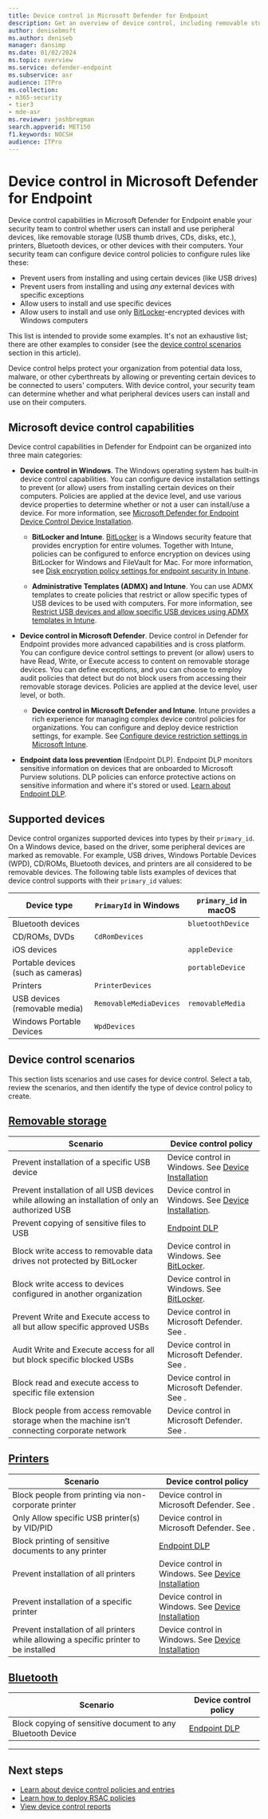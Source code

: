 ```yaml
---
title: Device control in Microsoft Defender for Endpoint            
description: Get an overview of device control, including removable storage access control and device installation policies in Defender for Endpoint           
author: denisebmsft
ms.author: deniseb
manager: dansimp 
ms.date: 01/02/2024
ms.topic: overview
ms.service: defender-endpoint
ms.subservice: asr
audience: ITPro
ms.collection: 
- m365-security
- tier3
- mde-asr
ms.reviewer: joshbregman
search.appverid: MET150
f1.keywords: NOCSH 
audience: ITPro
---
```


# Device control in Microsoft Defender for Endpoint

Device control capabilities in Microsoft Defender for Endpoint enable your security team to control whether users can install and use peripheral devices, like removable storage (USB thumb drives, CDs, disks, etc.), printers, Bluetooth devices, or other devices with their computers. Your security team can configure device control policies to configure rules like these:

- Prevent users from installing and using certain devices (like USB drives)
- Prevent users from installing and using *any* external devices with specific exceptions
- Allow users to install and use specific devices
- Allow users to install and use only [BitLocker](/windows/security/operating-system-security/data-protection/bitlocker/)-encrypted devices with Windows computers

This list is intended to provide some examples. It's not an exhaustive list; there are other examples to consider (see the [device control scenarios](#device-control-scenarios) section in this article). 

Device control helps protect your organization from potential data loss, malware, or other cyberthreats by allowing or preventing certain devices to be connected to users' computers. With device control, your security team can determine whether and what peripheral devices users can install and use on their computers. 

## Microsoft device control capabilities

Device control capabilities in Defender for Endpoint can be organized into three main categories:

- **Device control in Windows**. The Windows operating system has built-in device control capabilities. You can configure device installation settings to prevent (or allow) users from installing certain devices on their computers. Policies are applied at the device level, and use various device properties to determine whether or not a user can install/use a device. For more information, see [Microsoft Defender for Endpoint Device Control Device Installation](mde-device-control-device-installation.md). 

   - **BitLocker and Intune**. [BitLocker](/windows/security/operating-system-security/data-protection/encrypted-hard-drive) is a Windows security feature that provides encryption for entire volumes. Together with Intune, policies can be configured to enforce encryption on devices using BitLocker for Windows and FileVault for Mac. For more information, see [Disk encryption policy settings for endpoint security in Intune](/mem/intune/protect/endpoint-security-disk-encryption-profile-settings).

   - **Administrative Templates (ADMX) and Intune**. You can use ADMX templates to create policies that restrict or allow specific types of USB devices to be used with computers. For more information, see [Restrict USB devices and allow specific USB devices using ADMX templates in Intune](/mem/intune/configuration/administrative-templates-restrict-usb).

- **Device control in Microsoft Defender**. Device control in Defender for Endpoint provides more advanced capabilities and is cross platform. You can configure device control settings to prevent (or allow) users to have Read, Write, or Execute access to content on removable storage devices. You can define exceptions, and you can choose to employ audit policies that detect but do not block users from accessing their removable storage devices. Policies are applied at the device level, user level, or both. 

   - **Device control in Microsoft Defender and Intune**. Intune provides a rich experience for managing complex device control policies for organizations. You can configure and deploy device restriction settings, for example. See [Configure device restriction settings in Microsoft Intune](/mem/intune/configuration/device-restrictions-configure).

- **Endpoint data loss prevention** (Endpoint DLP). Endpoint DLP monitors sensitive information on devices that are onboarded to Microsoft Purview solutions. DLP policies can enforce protective actions on sensitive information and where it's stored or used. [Learn about Endpoint DLP](/purview/endpoint-dlp-learn-about).

## Supported devices

Device control organizes supported devices into types by their `primary_id`. On a Windows device, based on the driver, some peripheral devices are marked as removable. For example, USB drives, Windows Portable Devices (WPD), CD/ROMs, Bluetooth devices, and printers are all considered to be removable devices. The following table lists examples of devices that device control supports with their `primary_id` values:

| Device type | `PrimaryId` in Windows | `primary_id` in macOS | 
|---|---|---|
| Bluetooth devices |  | `bluetoothDevice` |
| CD/ROMs, DVDs | `CdRomDevices` |  |
| iOS devices |  | `appleDevice` |
| Portable devices (such as cameras) |   | `portableDevice` |
| Printers | `PrinterDevices` |  |
| USB devices (removable media) | `RemovableMediaDevices` | `removableMedia` |
| Windows Portable Devices | `WpdDevices` |  |

## Device control scenarios

This section lists scenarios and use cases for device control. Select a tab, review the scenarios, and then identify the type of device control policy to create.

## [**Removable storage**](#tab/Removable)

| Scenario | Device control policy |
|---|---|
| Prevent installation of a specific USB device | Device control in Windows. See [Device Installation](mde-device-control-device-installation.md) |
| Prevent installation of all USB devices while allowing an installation of only an authorized USB | Device control in Windows. See [Device Installation](mde-device-control-device-installation.md). |
| Prevent copying of sensitive files to USB | [Endpoint DLP](/purview/endpoint-dlp-learn-about?view=o365-worldwide) |
| Block write access to removable data drives not protected by BitLocker | Device control in Windows. See [BitLocker](/windows/security/operating-system-security/data-protection/bitlocker/configure?tabs=common). |
| Block write access to devices configured in another organization | Device control in Windows. See [BitLocker](/windows/security/operating-system-security/data-protection/bitlocker/configure?tabs=common). |
| Prevent Write and Execute access to all but allow specific approved USBs | Device control in Microsoft Defender. See . |
| Audit Write and Execute access for all but block specific blocked USBs | Device control in Microsoft Defender. See . |
| Block read and execute access to specific file extension | Device control in Microsoft Defender. See . |
| Block people from access removable storage when the machine isn't connecting corporate network | Device control in Microsoft Defender. See . |

## [**Printers**](#tab/Printers)

| Scenario | Device control policy |
|---|---|
| Block people from printing via non-corporate printer | Device control in Microsoft Defender. See . |
| Only Allow specific USB printer(s) by VID/PID | Device control in Microsoft Defender. See . |
| Block printing of sensitive documents to any printer | [Endpoint DLP](/purview/endpoint-dlp-learn-about?view=o365-worldwide) |
| Prevent installation of all printers | Device control in Windows. See [Device Installation](mde-device-control-device-installation.md) |
| Prevent installation of a specific printer | Device control in Windows. See [Device Installation](mde-device-control-device-installation.md) |
| Prevent installation of all printers while allowing a specific printer to be installed | Device control in Windows. See [Device Installation](mde-device-control-device-installation.md) |

## [**Bluetooth**](#tab/Bluetooth)

| Scenario | Device control policy |
|---|---|
| Block copying of sensitive document to any Bluetooth Device | [Endpoint DLP](/purview/endpoint-dlp-learn-about?view=o365-worldwide) |

---

## Next steps

- [Learn about device control policies and entries](device-control-policies-entries.md)
- [Learn how to deploy RSAC policies](defender-endpoint\device-control-mde-deploy.md)
- [View device control reports](device-control-report.md)